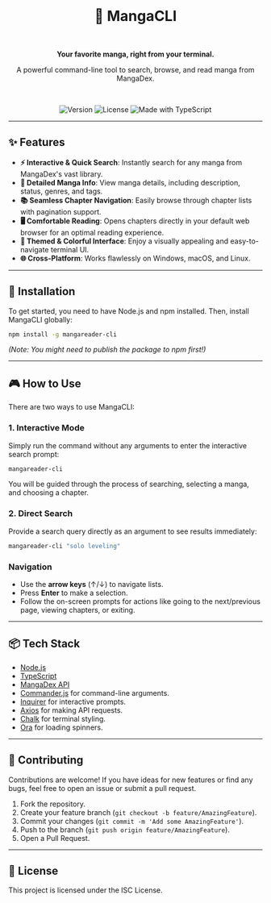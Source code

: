 <div align="center">
  <br />
  <h1>📖 MangaCLI</h1>
  <br />
  <p><strong>Your favorite manga, right from your terminal.</strong></p>
  <p>A powerful command-line tool to search, browse, and read manga from MangaDex.</p>
  <br />
  <p>
    <img src="https://img.shields.io/badge/version-1.0.0-blue.svg" alt="Version">
    <img src="https://img.shields.io/badge/license-ISC-green.svg" alt="License">
    <img src="https://img.shields.io/badge/made%20with-TypeScript-blue.svg" alt="Made with TypeScript">
  </p>
</div>

---

## ✨ Features

- **⚡️ Interactive & Quick Search**: Instantly search for any manga from MangaDex's vast library.
- **📖 Detailed Manga Info**: View manga details, including description, status, genres, and tags.
- **📚 Seamless Chapter Navigation**: Easily browse through chapter lists with pagination support.
- **🖥️ Comfortable Reading**: Opens chapters directly in your default web browser for an optimal reading experience.
- **🎨 Themed & Colorful Interface**: Enjoy a visually appealing and easy-to-navigate terminal UI.
- **🌐 Cross-Platform**: Works flawlessly on Windows, macOS, and Linux.

---

## 🚀 Installation

To get started, you need to have Node.js and npm installed. Then, install MangaCLI globally:

```bash
npm install -g mangareader-cli
```
*(Note: You might need to publish the package to npm first!)*

---

## 🎮 How to Use

There are two ways to use MangaCLI:

### 1. Interactive Mode

Simply run the command without any arguments to enter the interactive search prompt:

```bash
mangareader-cli
```

You will be guided through the process of searching, selecting a manga, and choosing a chapter.

### 2. Direct Search

Provide a search query directly as an argument to see results immediately:

```bash
mangareader-cli "solo leveling"
```

### Navigation
- Use the **arrow keys** (↑/↓) to navigate lists.
- Press **Enter** to make a selection.
- Follow the on-screen prompts for actions like going to the next/previous page, viewing chapters, or exiting.

---

## 📦 Tech Stack

- [Node.js](https://nodejs.org/)
- [TypeScript](https://www.typescriptlang.org/)
- [MangaDex API](https://api.mangadex.org/docs/)
- [Commander.js](https://github.com/tj/commander.js/) for command-line arguments.
- [Inquirer](https://github.com/SBoudrias/Inquirer.js/) for interactive prompts.
- [Axios](https://axios-http.com/) for making API requests.
- [Chalk](https://github.com/chalk/chalk) for terminal styling.
- [Ora](https://github.com/sindresorhus/ora) for loading spinners.

---

## 🤝 Contributing

Contributions are welcome! If you have ideas for new features or find any bugs, feel free to open an issue or submit a pull request.

1. Fork the repository.
2. Create your feature branch (`git checkout -b feature/AmazingFeature`).
3. Commit your changes (`git commit -m 'Add some AmazingFeature'`).
4. Push to the branch (`git push origin feature/AmazingFeature`).
5. Open a Pull Request.

---

## 📄 License

This project is licensed under the ISC License.